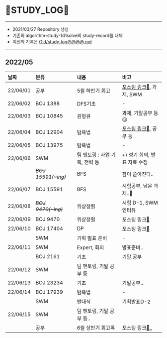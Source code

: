 # 📜STUDY_LOG📜
---
- 2021/03/27 Repository 생성
- 기존의 algorithm-study-1d1solve의 study-record를 대체
- 이전의 기록은 [Old/study-log@@@@.md](https://github.com/Oriburger/oriburger_study_log/blob/main/Old/study_log_2021.md)
---

## 2022/05

<div markdown="1">

|날짜|분류|내용|비고|
|:----|:----|:----|:----|
|22/06/01|공부|5월 하반기 회고|[포스팅 링크📑](https://blog.naver.com/uss425/222755060322), 과제, SWM |
|22/06/02|BOJ 1388|DFS기초|-|
|22/06/03|BOJ 10845|원형큐|과제, 기말공부 등😌|
|22/06/04|BOJ 12904|탐욕법|[포스팅 링크📑](https://blog.naver.com/uss425/222759658744), 공부 등|
|22/06/05|BOJ 13975|탐욕법|-|
|22/06/06|SWM|팀 멘토링 : 사업 기획, 전략 등|+) 정기 회의, 발표 자료 수정|
||~~*BOJ 15591(~ing)*~~|BFS|잠이 쏟아진다..|
|22/06/07|BOJ 15591|BFS|시험공부, 남은 과제..🥲|
|22/06/08|~~*BOJ 9470(~ing)*~~|위상정렬|시험 D-1, SWM 인터뷰|
|22/06/09|BOJ 9470|위상정렬|포스팅 링크[📑](https://blog.naver.com/uss425/222768013316)|
|22/06/10|BOJ 17404|DP|포스팅 링크[📑](https://blog.naver.com/uss425/222768023554)|
||SWM|기획 발표 준비|-|
|22/06/11|SWM|Expert, 회의|발표준비..|
||BOJ 2161|기초|기말 공부|
|22/06/12|SWM|팀 멘토링, 기말 공부 등|
|22/06/13|BOJ 23234|기초|기말공부..|
|22/06/14|BOJ 17939|탐욕법|-|
||SWM|발대식|기획발표D-2|
|22/06/15|SWM|팀 멘토링, 기말 공부 등..|
||공부|6월 상반기 회고록|포스팅 링크[📑_](https://blog.naver.com/uss425/222774788417)|
</div>

<!--

- 📔📚📙📘📗📒📃📜📄📑

-->

